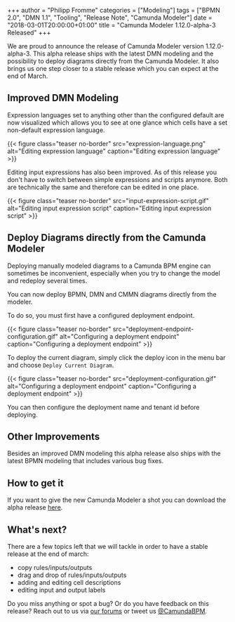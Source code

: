 +++
author = "Philipp Fromme"
categories = ["Modeling"]
tags = ["BPMN 2.0", "DMN 1.1", "Tooling", "Release Note", "Camunda Modeler"]
date = "2018-03-01T20:00:00+01:00"
title = "Camunda Modeler 1.12.0-alpha-3 Released"
+++

We are proud to announce the release of Camunda Modeler version 1.12.0-alpha-3. This alpha release ships with the latest DMN modeling and the possibility to deploy diagrams directly from the Camunda Modeler. It also brings us one step closer to a stable release which you can expect at the end of March.

<!--more-->

## Improved DMN Modeling

Expression languages set to anything other than the configured default are now visualized which allows you to see at one glance which cells have a set non-default expression language.

{{< figure class="teaser no-border" src="expression-language.png" alt="Editing expression language" caption="Editing expression language" >}}

Editing input expressions has also been improved. As of this release you don't have to switch between simple expressions and scripts anymore. Both are technically the same and therefore can be edited in one place.

{{< figure class="teaser no-border" src="input-expression-script.gif" alt="Editing input expression script" caption="Editing input expression script" >}}

## Deploy Diagrams directly from the Camunda Modeler

Deploying manually modeled diagrams to a Camunda BPM engine can sometimes be inconvenient, especially when you try to change the model and redeploy several times.

You can now deploy BPMN, DMN and CMMN diagrams directly from the modeler.

To do so, you must first have a configured deployment endpoint.

{{< figure class="teaser no-border" src="deployment-endpoint-configuration.gif" alt="Configuring a deployment endpoint" caption="Configuring a deployment endpoint" >}}

To deploy the current diagram, simply click the deploy icon in the menu bar and choose `Deploy Current Diagram`.

{{< figure class="teaser no-border" src="deployment-configuration.gif" alt="Configuring a deployment endpoint" caption="Configuring a deployment endpoint" >}}

You can then configure the deployment name and tenant id before deploying.


## Other Improvements

Besides an improved DMN modeling this alpha release also ships with the latest BPMN modeling that includes various bug fixes.

## How to get it

If you want to give the new Camunda Modeler a shot you can download the alpha release [here](https://camunda.org/release/camunda-modeler/1.12.0-alpha-3/).

## What's next?

There are a few topics left that we will tackle in order to have a stable release at the end of march:

* copy rules/inputs/outputs
* drag and drop of rules/inputs/outputs
* adding and editing cell descriptions
* editing input and output labels

Do you miss anything or spot a bug? Or do you have feedback on this release? Reach out to us via [our forums](https://forum.camunda.org/c/modeler) or tweet us [@CamundaBPM](https://twitter.com/CamundaBPM).
